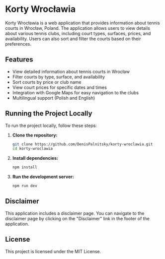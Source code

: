 # Korty Wrocławia

Korty Wrocławia is a web application that provides information about tennis courts in Wrocław, Poland. The application allows users to view details about various tennis clubs, including court types, surfaces, prices, and availability. Users can also sort and filter the courts based on their preferences.

## Features

- View detailed information about tennis courts in Wrocław
- Filter courts by type, surface, and availability
- Sort courts by price or club name
- View court prices for specific dates and times
- Integration with Google Maps for easy navigation to the clubs
- Multilingual support (Polish and English)

## Running the Project Locally

To run the project locally, follow these steps:

1. **Clone the repository:**
   ```sh
   git clone https://github.com/DenisPalnitsky/korty-wroclawia.git
   cd korty-wroclawia
   ```

2. **Install dependencies:**
   ```sh
   npm install
   ```

3. **Run the development server:**
   ```sh
   npm run dev
   ```

## Disclaimer

This application includes a disclaimer page. You can navigate to the disclaimer page by clicking on the "Disclaimer" link in the footer of the application.

## License

This project is licensed under the MIT License.

